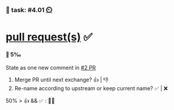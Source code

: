 ### 💪 task: #4.01 [⏲️](https://youtu.be/1gQJUjgCqrU)

# [pull request(s)](https://docs.github.com/en/pull-requests) ✅

#### 🏅 5‰

State as one new comment in [#2 PR](https://github.com/digital-sustainability/module-eoss-ospo101/pull/2) 
 1. Merge PR until next exchange? 👍 | 👎 
 1. Re-name according to upstream or keep current name? ✅ | ❌

50% > 👍 && ✅ : 👨‍🏫